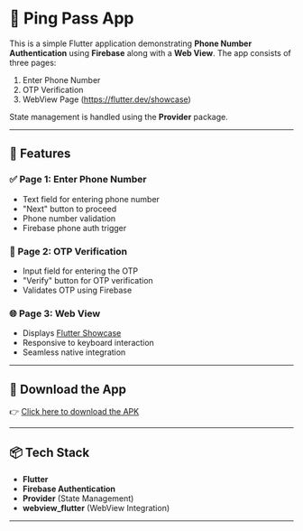 # 📱 Ping Pass App

This is a simple Flutter application demonstrating **Phone Number Authentication** using **Firebase** along with a **Web View**. The app consists of three pages:

1. Enter Phone Number  
2. OTP Verification  
3. WebView Page (https://flutter.dev/showcase)

State management is handled using the **Provider** package.

---

## 🔧 Features

### ✅ Page 1: Enter Phone Number
- Text field for entering phone number
- "Next" button to proceed
- Phone number validation
- Firebase phone auth trigger

### 🔐 Page 2: OTP Verification
- Input field for entering the OTP
- "Verify" button for OTP verification
- Validates OTP using Firebase

### 🌐 Page 3: Web View
- Displays [Flutter Showcase](https://flutter.dev/showcase)
- Responsive to keyboard interaction
- Seamless native integration

---

## 📱 Download the App

👉 [Click here to download the APK](https://github.com/lijith006/Ping-Pass/releases/download/v1.0.0/app-release.apk)




---

## 📦 Tech Stack

- **Flutter**
- **Firebase Authentication**
- **Provider** (State Management)
- **webview_flutter** (WebView Integration)

---


